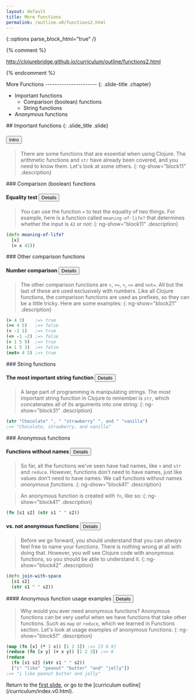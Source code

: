 ```yaml
---
layout: default
title: More Functions
permalink: /outline.v0/functions2.html
---
```


{::options parse_block_html="true" /}

{% comment %}

http://clojurebridge.github.io/curriculum/outline/functions2.html

{% endcomment %}

<section>
More Functions
----------------------
{: .slide-title .chapter}

* Important functions
    * Comparison (boolean) functions
    * String functions
* Anonymous functions
</section>

<section>
## Important functions
{: .slide_title .slide}

#### <button class="link" ng-model="block11" ng-click="block11=!block11">Intro</button>

> There are some functions that are essential when using Clojure. The
arithmetic functions and `str` have already been covered, and you need
to know them. Let's look at some others.
{: ng-show="block11" .description}
</section>

<section>
### Comparison (boolean) functions

#### Equality test <button class="link" ng-model="block11" ng-click="block11=!block11">Details</button>

> You can use the function `=` to test the equality of two things. For
> example, here is a function called `meaning-of-life?` that
> determines whether the input is `42` or not:
{: ng-show="block11" .description}

```clojure
(defn meaning-of-life?
  [x]
  (= x 42))
```
</section>

<section>
### Other comparison functions

#### Number comparison <button class="link" ng-model="block21" ng-click="block21=!block21">Details</button>

> The other comparison functions are `>`, `>=`, `<`, `<=` and `not=`.
> All but the last of these are used exclusively with numbers.
> Like all Clojure functions, the comparison functions are used as
> prefixes, so they can be a little tricky. Here are some examples:
{: ng-show="block21" .description}

```clojure
(> 4 3)    ;=> true
(>= 4 5)   ;=> false
(< -1 1)   ;=> true
(<= -1 -2) ;=> false
(< 1 5 9)  ;=> true
(< 1 5 3)  ;=> false
(not= 4 3) ;=> true
```
</section>

<section>
### String functions

#### The most important string function <button class="link" ng-model="block31" ng-click="block31=!block31">Details</button>

> A large part of programming is manipulating strings. The most
> important string function in Clojure to remember is `str`, which
> concatenates all of its arguments into one string:
{: ng-show="block31" .description}

```clojure
(str "Chocolate" ", " "strawberry" ", and " "vanilla")
;=> "Chocolate, strawberry, and vanilla"
```
</section>

<section>
### Anonymous functions

#### Functions without names <button class="link" ng-model="block41" ng-click="block41=!block41">Details</button>

> So far, all the functions we've seen have had names, like `+` and
> `str` and `reduce`. However, functions don't need to have names, just
> like values don't need to have names. We call functions without names
> _anonymous functions_.
{: ng-show="block41" .description}

> An anonymous function is created with `fn`, like so:
{: ng-show="block41" .description}

```clojure
(fn [s1 s2] (str s1 " " s2))
```

#### vs. not anonymous functions <button class="link" ng-model="block42" ng-click="block42=!block42">Details</button>

> Before we go forward, you should understand that you can _always_
> feel free to name your functions. There is nothing wrong at all with
> doing that. However, you _will_ see Clojure code with anonymous
> functions, so you should be able to understand it.
{: ng-show="block42" .description}

```clojure
(defn join-with-space
  [s1 s2]
  (str s1 " " s2))
```
</section>

<section>
#### Anonymous function usage examples <button class="link" ng-model="block51" ng-click="block51=!block51">Details</button>

> Why would you ever need anonymous functions?
> Anonymous functions can be very useful
> when we have functions that take other functions.
> Such as `map` or `reduce`, which we learned in Functions section.
> Let's look at usage examples of anonymous functions:
{: ng-show="block51" .description}

```clojure
(map (fn [x] (* 3 x)) [1 2 3]) ;=> [3 6 9]
(reduce (fn [x y] (+ x y)) [1 2 3]) ;=> 6
(reduce
  (fn [s1 s2] (str s1 " " s2))
  ["i" "like" "peanut" "butter" "and" "jelly"])
;=> "i like peanut butter and jelly"
```
</section>

<section>
Return to the <a href="javascript:;" onClick="Reveal.slide(1);">first slide</a>,
or go to the [curriculum outline](/curriculum/index.v0.html).
</section>
